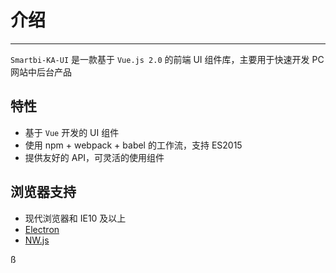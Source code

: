 <!--
 * @Author: gyp
 * @Date: 2023-03-27 14:42:33
 * @LastEditTime: 2023-03-27 14:50:15
 * @LastEditors: gyp
 * @Description: 
 * @FilePath: /smartbi-ui/src/docs/giud.md
 * 可以输入预定的版权声明、个性签名、空行等
-->
# 介绍

----

`Smartbi-KA-UI` 是一款基于 `Vue.js 2.0` 的前端 UI 组件库，主要用于快速开发 PC 网站中后台产品

## 特性

- 基于 `Vue` 开发的 UI 组件
- 使用 npm + webpack + babel 的工作流，支持 ES2015
- 提供友好的 API，可灵活的使用组件

## 浏览器支持

- 现代浏览器和 IE10 及以上
- [Electron](http://electron.atom.io/)
- [NW.js](http://nwjs.io)


ß